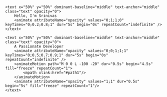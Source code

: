 <p align="center">
<svg width="500" height="80" viewBox="0 0 500 80" xmlns="http://www.w3.org/2000/svg">
    <style>
        .text { font: bold 22px 'Fira Code', monospace; }
        @media (prefers-color-scheme: dark) {
            .text { fill: #FFF; }
        }
        @media (prefers-color-scheme: light) {
            .text { fill: #000; }
        }
    </style>

    <text x="50%" y="50%" dominant-baseline="middle" text-anchor="middle" class="text" opacity="0">
        Hello, I'm Srinivas
        <animate attributeName="opacity" values="0;1;1;0" keyTimes="0;0.2;0.8;1" dur="5s" begin="0s" repeatCount="indefinite" />
    </text>
    
    <text x="50%" y="50%" dominant-baseline="middle" text-anchor="middle" class="text" opacity="0">
        A Passionate Developer
        <animate attributeName="opacity" values="0;0;1;1;1" keyTimes="0;0.5;0.7;0.9;1" dur="5s" begin="0s" repeatCount="indefinite" />
        <animateMotion path="M 0 0 L -100 -20" dur="0.5s" begin="4.5s" fill="freeze" repeatCount="1">
            <mpath xlink:href="#path1"/>
        </animateMotion>
        <animate attributeName="opacity" values="1;1" dur="0.5s" begin="5s" fill="freeze" repeatCount="1"/>
    </text>
</svg>
</p>
